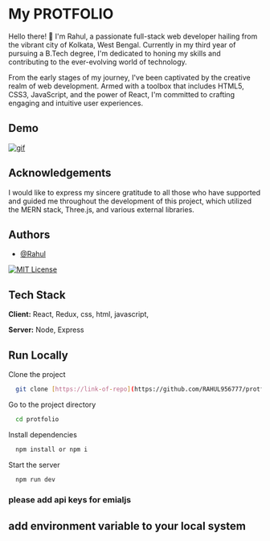 
# My PROTFOLIO 

Hello there! 👋 I'm Rahul, a passionate full-stack web developer hailing from the vibrant city of Kolkata, West Bengal. Currently in my third year of pursuing a B.Tech degree, I'm dedicated to honing my skills and contributing to the ever-evolving world of technology.

From the early stages of my journey, I've been captivated by the creative realm of web development. Armed with a toolbox that includes HTML5, CSS3, JavaScript, and the power of React, I'm committed to crafting engaging and intuitive user experiences.
## Demo
<a href="https://imgbb.com/"><img src="https://i.ibb.co/mcS0YkD/gif.gif" alt="gif" border="0"></a>


## Acknowledgements

I would like to express my sincere gratitude to all those who have supported and guided me throughout the development of this project, which utilized the MERN stack, Three.js, and various external libraries. 

## Authors

- [@Rahul](https://github.com/RAHUL956777)

[![MIT License](https://img.shields.io/badge/License-MIT-green.svg)](https://choosealicense.com/licenses/mit/)

## Tech Stack

**Client:** React, Redux, css, html, javascript, 

**Server:** Node, Express


## Run Locally

Clone the project

```bash
  git clone [https://link-of-repo](https://github.com/RAHUL956777/protfolio)
```

Go to the project directory

```bash
  cd protfolio
```

Install dependencies

```bash
  npm install or npm i
```

Start the server

```bash
  npm run dev
```

###  please add api keys for emialjs
## add environment variable to your local system


